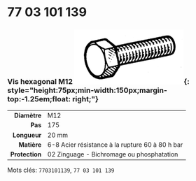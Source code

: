 # 77 03 101 139

### Vis hexagonal M12 ![](../assets/images/parts/hex_screws.png){: style="height:75px;min-width:150px;margin-top:-1.25em;float: right;"}

|   |   |
|---:|---|
**Diamètre** | M12
**Pas** |175
**Longueur** |20 mm
**Matière** | 6-8 Acier résistance à la rupture 60 à 80 h bar
**Protection** | 02 Zinguage - Bichromage ou phosphatation

Mots clés: `7703101139`, `77 03 101 139`
